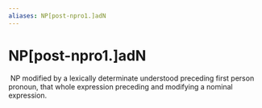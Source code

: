 ```yaml
---
aliases: NP[post-npro1.]adN
---
```

# NP[post-npro1.]adN

 NP modified by a lexically determinate understood preceding first person pronoun, that whole expression preceding and modifying a nominal expression.